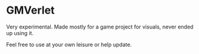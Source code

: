 # GMVerlet
 Very experimental. Made mostly for a game project for visuals, never ended up using it.

 Feel free to use at your own leisure or help update.
